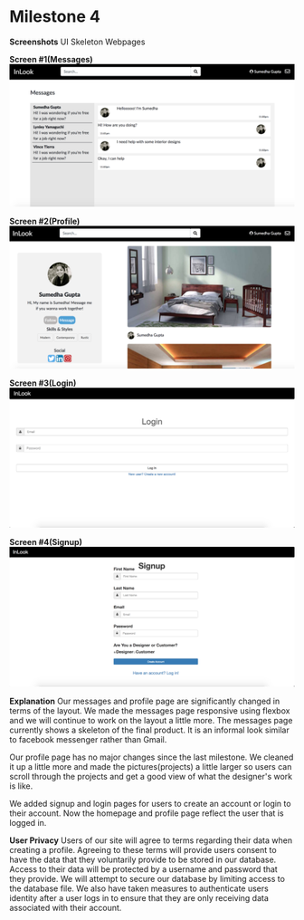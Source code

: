 # Milestone 4

__Screenshots__
UI Skeleton Webpages

__Screen #1(Messages)__
![](m4_images/messages.png)

__Screen #2(Profile)__
![](m4_images/profile.png)

__Screen #3(Login)__
![](m4_images/m4_login.png)

__Screen #4(Signup)__
![](m4_images/m4_signup.png)

__Explanation__
Our messages and profile page are significantly changed in terms of the layout. We made the messages page responsive using flexbox and we will continue to work on the layout a little more. The messages page currently shows a skeleton of the final product. It is an informal look similar to facebook messenger rather than Gmail.

Our profile page has no major changes since the last milestone. We cleaned it up a little more and made the pictures(projects) a little larger so users can scroll through the projects and get a good view of what the designer's work is like.

We added signup and login pages for users to create an account or login to their account. Now the homepage and profile page reflect the user that is logged in. 

__User Privacy__
Users of our site will agree to terms regarding their data when creating a profile. Agreeing to these terms will provide users consent to have the data that they voluntarily provide to be stored in our database. Access to their data will be protected by a username and password that they provide. We will attempt to secure our database by limiting access to the database file. We also have taken measures to authenticate users identity after a user logs in to ensure that they are only receiving data associated with their account. 